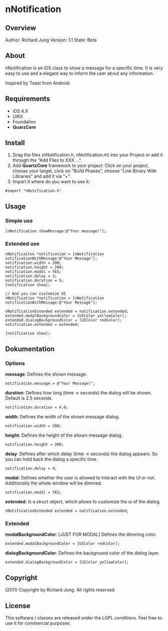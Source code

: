 # nNotification 
## Overview
Author: Richard Jung
Version: 1.1
State: Beta

## About
nNotification is an iOS class to show a message for a specific time. It is very easy to use and a elegant way to inform the user about any information.

Inspired by Toast from Android.

## Requirements
* iOS 4.X
* UIKit
* Foundation
* **QuarzCore**

## Install
1. Drag the files (nNotification.h, nNotification.m) into your Project or add it through the "Add Files to XXX ...".
2. Add **QuartzCore** framework to your project: Click on your project, choose your target, click on "Build Phases", choose "Link Binary With Libraries" and add it via "+".
3. Import it where do you want to use it:

`#import "nNotification.h"`

## Usage
### Simple use

	[nNotification showMessage:@"Your message!"];

### Extended use

	nNotificaiton *notification = [nNotification 	notificationWithMessage:@"Your Message"];
	notification.width = 200;
	notification.height = 200;
	notification.modal = YES;
	notification.delay = 3;
	notification.duration = 5;
	[notification show];

	// And you can customize UI
	nNotification *notification = [nNotification 	notificationWithMessage:@"Your Message"];

	nNotificationExtended extended = notification.extended;
	extended.modalBackgroundColor = [UIColor yellowColor];
	extended.dialogBackgroundColor = [UIColor redColor];
	notification.extended = extended;

	[notification show];

## Dokumentation
### Options
**message**: Defines the shown message.

`notification.message = @"Your Message!";`

**duration**: Defines how long (time -> seconds) the dialog will be shown. Default is 2.5 seconds.

`notification.duration = 4.0;`

**width**: Defines the width of the shown message dialog.

`notification.width = 200;`

**height**: Defines the height of the shown message dialog.

`notification.height = 200;`

**delay**: Defines after which delay (time -> seconds) the dialog appears. So you can hold back the dialog a specific time.

`notification.delay = 4;`

**modal**: Defines whether the user is allowed to interact with the UI or not. Additionally the whole window will be dimmed.

`notification.modal = YES;`

**extended**: Is a struct object, which allows to customize the ui of the dialog.

`nNotificationExtended extended = notification.extended;` 

### Extended
**modalBackgroundColor**: [JUST FOR MODAL] Defines the dimming color.

`extended.modalBackgroundColor = [UIColor redColor];`

**dialogBackgroundColor**: Defines the background color of the dialog layer.

`extended.dialogBackgroundColor = [UIColor yellowColor];`

## Copyright
(2011) Copyright by Richard Jung. All rights reserved.

## License
This software / classes are released under the LGPL conditions. Feel free to use it for commercial purposes.

